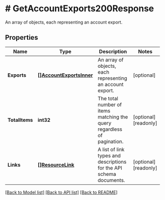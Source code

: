 # # GetAccountExports200Response
An array of objects, each representing an account export.

## Properties 


Name | Type | Description | Notes
------------ | ------------- | ------------- | -------------
**Exports**| [**[]AccountExportsInner**](AccountExportsInner.md) | An array of objects, each representing an account export.  | [optional]
**TotalItems**| **int32** | The total number of items matching the query regardless of pagination.  | [optional] [readonly]
**Links**| [**[]ResourceLink**](ResourceLink.md) | A list of link types and descriptions for the API schema documents.  | [optional] [readonly]


[[Back to Model list]](../../README.md#models) [[Back to API list]](../../README.md#endpoints) [[Back to README]](../../README.md)


